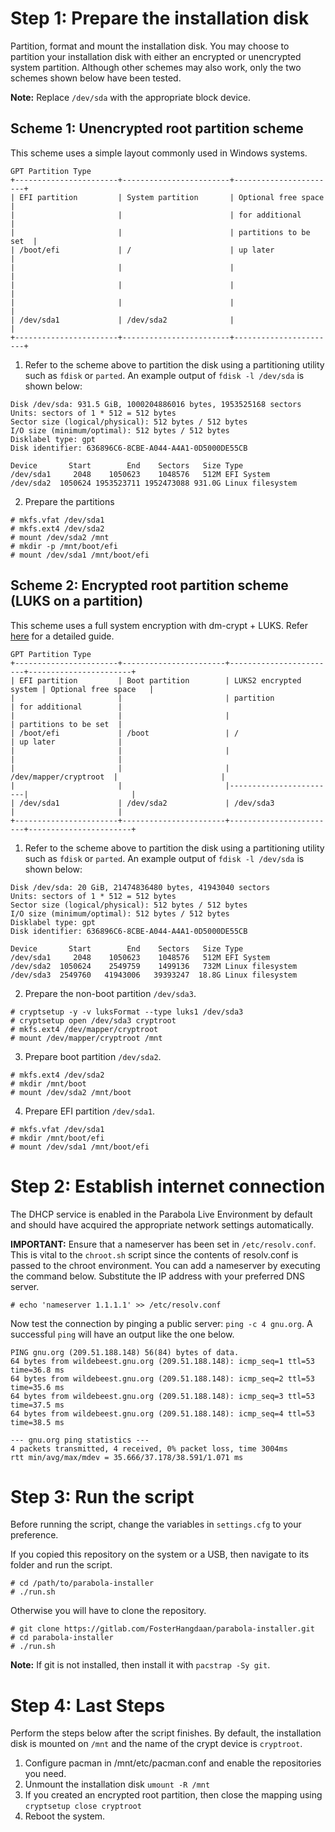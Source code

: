 # Step 1: Prepare the installation disk
Partition, format and mount the installation disk. You may choose to partition your installation disk with either an encrypted or unencrypted system partition. Although other schemes may also work, only the two schemes shown below have been tested.

**Note:** Replace `/dev/sda` with the appropriate block device.

## Scheme 1: Unencrypted root partition scheme
This scheme uses a simple layout commonly used in Windows systems.

```
GPT Partition Type
+-----------------------+------------------------+-----------------------+
| EFI partition         | System partition       | Optional free space   |
|                       |                        | for additional        |
|                       |                        | partitions to be set  |
| /boot/efi             | /                      | up later              |
|                       |                        |                       |
|                       |                        |                       |
|                       |                        |                       |
| /dev/sda1             | /dev/sda2              |                       |
+-----------------------+------------------------+-----------------------+
```

1. Refer to the scheme above to partition the disk using a partitioning utility such as `fdisk` or `parted`. An example output of `fdisk -l /dev/sda` is shown below:

```
Disk /dev/sda: 931.5 GiB, 1000204886016 bytes, 1953525168 sectors
Units: sectors of 1 * 512 = 512 bytes
Sector size (logical/physical): 512 bytes / 512 bytes
I/O size (minimum/optimal): 512 bytes / 512 bytes
Disklabel type: gpt
Disk identifier: 636896C6-8CBE-A044-A4A1-0D5000DE55CB

Device       Start        End    Sectors   Size Type
/dev/sda1     2048    1050623    1048576   512M EFI System
/dev/sda2  1050624 1953523711 1952473088 931.0G Linux filesystem
```

2. Prepare the partitions

```
# mkfs.vfat /dev/sda1
# mkfs.ext4 /dev/sda2
# mount /dev/sda2 /mnt
# mkdir -p /mnt/boot/efi
# mount /dev/sda1 /mnt/boot/efi
```

## Scheme 2: Encrypted root partition scheme (LUKS on a partition)
This scheme uses a full system encryption with dm-crypt + LUKS. Refer [here](https://wiki.archlinux.org/index.php/Dm-crypt/Encrypting_an_Entire_System#LUKS_on_a_partition) for a detailed guide.

```
GPT Partition Type
+-----------------------+-----------------------+------------------------+-----------------------+
| EFI partition         | Boot partition        | LUKS2 encrypted system | Optional free space   |
|                       |                       | partition              | for additional        |
|                       |                       |                        | partitions to be set  |
| /boot/efi             | /boot                 | /                      | up later              |
|                       |                       |                        |                       |
|                       |                       | /dev/mapper/cryptroot  |                       |
|                       |                       |------------------------|                       |
| /dev/sda1             | /dev/sda2             | /dev/sda3              |                       |
+-----------------------+-----------------------+------------------------+-----------------------+
```

1. Refer to the scheme above to partition the disk using a partitioning utility such as `fdisk` or `parted`. An example output of `fdisk -l /dev/sda` is shown below:

```
Disk /dev/sda: 20 GiB, 21474836480 bytes, 41943040 sectors
Units: sectors of 1 * 512 = 512 bytes
Sector size (logical/physical): 512 bytes / 512 bytes
I/O size (minimum/optimal): 512 bytes / 512 bytes
Disklabel type: gpt
Disk identifier: 636896C6-8CBE-A044-A4A1-0D5000DE55CB

Device       Start        End    Sectors   Size Type
/dev/sda1     2048    1050623    1048576   512M EFI System
/dev/sda2  1050624    2549759    1499136   732M Linux filesystem
/dev/sda3  2549760   41943006   39393247  18.8G Linux filesystem
```

2. Prepare the non-boot partition `/dev/sda3`.

```
# cryptsetup -y -v luksFormat --type luks1 /dev/sda3
# cryptsetup open /dev/sda3 cryptroot
# mkfs.ext4 /dev/mapper/cryptroot
# mount /dev/mapper/cryptroot /mnt
```

3. Prepare boot partition `/dev/sda2`.

```
# mkfs.ext4 /dev/sda2
# mkdir /mnt/boot
# mount /dev/sda2 /mnt/boot
```

4. Prepare EFI partition `/dev/sda1`.

```
# mkfs.vfat /dev/sda1
# mkdir /mnt/boot/efi
# mount /dev/sda1 /mnt/boot/efi
```

# Step 2: Establish internet connection
The DHCP service is enabled in the Parabola Live Environment by default and should have acquired the appropriate network settings automatically.

**IMPORTANT:** Ensure that a nameserver has been set in `/etc/resolv.conf`. This is vital to the `chroot.sh` script since the contents of resolv.conf is passed to the chroot environment. You can add a nameserver by executing the command below. Substitute the IP address with your preferred DNS server.
```
# echo 'nameserver 1.1.1.1' >> /etc/resolv.conf
```

Now test the connection by pinging a public server: `ping -c 4 gnu.org`. A successful `ping` will have an output like the one below.
```
PING gnu.org (209.51.188.148) 56(84) bytes of data.
64 bytes from wildebeest.gnu.org (209.51.188.148): icmp_seq=1 ttl=53 time=36.8 ms
64 bytes from wildebeest.gnu.org (209.51.188.148): icmp_seq=2 ttl=53 time=35.6 ms
64 bytes from wildebeest.gnu.org (209.51.188.148): icmp_seq=3 ttl=53 time=37.5 ms
64 bytes from wildebeest.gnu.org (209.51.188.148): icmp_seq=4 ttl=53 time=38.5 ms

--- gnu.org ping statistics ---
4 packets transmitted, 4 received, 0% packet loss, time 3004ms
rtt min/avg/max/mdev = 35.666/37.178/38.591/1.071 ms
```

# Step 3: Run the script
Before running the script, change the variables in `settings.cfg` to your preference.

If you copied this repository on the system or a USB, then navigate to its folder and run the script.
```
# cd /path/to/parabola-installer
# ./run.sh
```

Otherwise you will have to clone the repository.
```
# git clone https://gitlab.com/FosterHangdaan/parabola-installer.git
# cd parabola-installer
# ./run.sh
```
**Note:** If git is not installed, then install it with `pacstrap -Sy git`.

# Step 4: Last Steps
Perform the steps below after the script finishes. By default, the installation disk is mounted on `/mnt` and the name of the crypt device is `cryptroot`.

1. Configure pacman in /mnt/etc/pacman.conf and enable the repositories you need.
2. Unmount the installation disk `umount -R /mnt`
3. If you created an encrypted root partition, then close the mapping using `cryptsetup close cryptroot`
4. Reboot the system.
